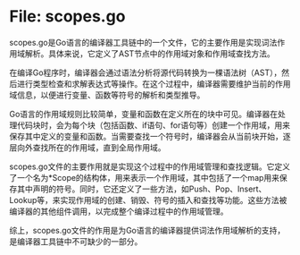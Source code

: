 # File: scopes.go

scopes.go是Go语言的编译器工具链中的一个文件，它的主要作用是实现词法作用域解析。具体来说，它定义了AST节点中的作用域对象和作用域查找方法。

在编译Go程序时，编译器会通过语法分析将源代码转换为一棵语法树（AST），然后进行类型检查和求解表达式等操作。在这个过程中，编译器需要维护当前的作用域信息，以便进行变量、函数等符号的解析和类型推导。

Go语言的作用域规则比较简单，变量和函数在定义所在的块中可见。编译器在处理代码块时，会为每个块（包括函数、if语句、for语句等）创建一个作用域，用来保存其中定义的变量和函数。当需要查找一个符号时，编译器会从当前块开始，逐层向外查找所在的作用域，直到全局作用域。

scopes.go文件的主要作用就是实现这个过程中的作用域管理和查找逻辑。它定义了一个名为*Scope的结构体，用来表示一个作用域，其中包括了一个map用来保存其中声明的符号。同时，它还定义了一些方法，如Push、Pop、Insert、Lookup等，来实现作用域的创建、销毁、符号的插入和查找等功能。这些方法被编译器的其他组件调用，以完成整个编译过程中的作用域管理。

综上，scopes.go文件的作用是为Go语言的编译器提供词法作用域解析的支持，是编译器工具链中不可缺少的一部分。

